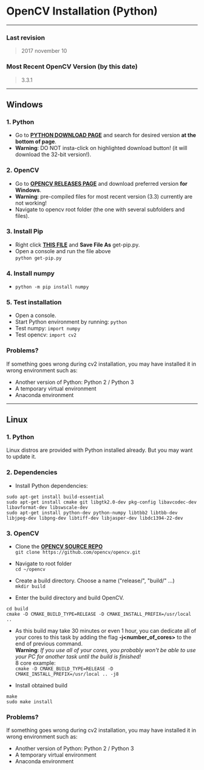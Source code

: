 # OpenCV Installation (Python)

---

### Last revision
> 2017 november 10

### Most Recent OpenCV Version (by this date)
> 3.3.1

---

## Windows
### 1. Python
 - Go to [**PYTHON DOWNLOAD PAGE**](https://www.python.org/downloads/release/python-2714/) and search for desired version **at the bottom of page**.
 - **Warning**: DO NOT insta-click on highlighted download button! (it will download the 32-bit version!).

### 2. OpenCV
 - Go to [**OPENCV RELEASES PAGE**](https://opencv.org/releases.html) and download preferred version **for Windows**.
 - **Warning**: pre-compiled files for most recent version (3.3) currently are not working!
 - Navigate to opencv root folder (the one with several subfolders and files).

### 3. Install Pip
 - Right click [**THIS FILE**](https://bootstrap.pypa.io/get-pip.py) and **Save File As** get-pip.py.
 - Open a console and run the file above  
```python get-pip.py```

### 4. Install numpy
 - ```python -m pip install numpy```

### 5. Test installation
 - Open a console.
 - Start Python environment by running: ```python```
 - Test numpy: ```import numpy```
 - Test opencv: ```import cv2```

### Problems?
If something goes wrong during cv2 installation, you may have installed it in wrong environment such as:  
 - Another version of Python: Python 2 / Python 3
 - A temporary virtual environment
 - Anaconda environment

---

## Linux
### 1. Python
Linux distros are provided with Python installed already. But you may want to update it.

### 2. Dependencies
 - Install Python dependencies:
```
sudo apt-get install build-essential
sudo apt-get install cmake git libgtk2.0-dev pkg-config libavcodec-dev libavformat-dev libswscale-dev
sudo apt-get install python-dev python-numpy libtbb2 libtbb-dev libjpeg-dev libpng-dev libtiff-dev libjasper-dev libdc1394-22-dev
```

### 3. OpenCV
 - Clone the [**OPENCV SOURCE REPO**](https://github.com/opencv/opencv)  
```git clone https://github.com/opencv/opencv.git```

 - Navigate to root folder  
```cd ~/opencv```

 - Create a build directory. Choose a name ("release/", "build/" ...)  
```mkdir build```

 - Enter the build directory and build OpenCV.  
```
cd build
cmake -D CMAKE_BUILD_TYPE=RELEASE -D CMAKE_INSTALL_PREFIX=/usr/local ..
```
- As this build may take 30 minutes or even 1 hour, you can dedicate all of your cores to this task by adding the flag **-j<number_of_cores>** to the end of previous command.  
**Warning**: *If you use all of your cores, you probably won't be able to use your PC for another task until the build is finished!*  
8 core example:  
```cmake -D CMAKE_BUILD_TYPE=RELEASE -D CMAKE_INSTALL_PREFIX=/usr/local .. -j8```

 - Install obtained build  
```
make
sudo make install
```
### Problems?
If something goes wrong during cv2 installation, you may have installed it in wrong environment such as:
 - Another version of Python: Python 2 / Python 3
 - A temporary virtual environment
 - Anaconda environment
